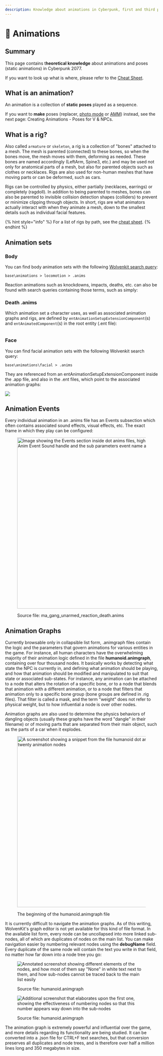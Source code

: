 ```yaml
---
description: Knowledge about animations in Cyberpunk, first and third person
---
```


# 🧍 Animations

## Summary

This page contains t**heoretical knowledge** about animations and poses (static animations) in Cyberpunk 2077. &#x20;

If you want to look up what is where, please refer to the [Cheat Sheet](../../for-mod-creators-theory/references-lists-and-overviews/cheat-sheet-rigs-and-animations.md).

## What is an animation?

An animation is a collection of **static poses** played as a sequence.&#x20;

If you want to **make** poses (replacer, [photo mode](animations/archivexl-adding-photo-mode-poses/) or [AMM](animations/amm-collab-anims-poses.md)) instead, see  the next page: Creating Animations - Poses for V & NPCs.

## What is a rig?

Also called `armature` or `skeleton`, a rig is a collection of "bones" attached to a mesh. The mesh is parented (connected) to these bones, so when the bones move, the mesh moves with them, deforming as needed. These bones are named accordingly (LeftArm, Spine3, etc.) and may be used not only for anatomical parts of a mesh, but also for parented objects such as clothes or necklaces. Rigs are also used for non-human meshes that have moving parts or can be deformed, such as cars.

Rigs can be controlled by physics, either partially (necklaces, earrings) or completely (ragdoll). In addition to being parented to meshes, bones can also be parented to invisible collision detection shapes (colliders) to prevent or minimize clipping through objects. In short, rigs are what animators actually interact with when they animate a mesh, down to the smallest details such as individual facial features.

{% hint style="info" %}
For a list of rigs by path, see the [cheat sheet](../../for-mod-creators-theory/references-lists-and-overviews/cheat-sheet-rigs-and-animations.md#.rigs).
{% endhint %}

## Animation sets

### Body

You can find body animation sets with the following [Wolvenkit search query](https://app.gitbook.com/s/-MP_ozZVx2gRZUPXkd4r/wolvenkit-app/usage/wolvenkit-search-finding-files):

```
base\animations > locomotion > .anims
```

Reaction animations such as knockdowns, impacts, deaths, etc. can also be found with search queries containing those terms, such as simply:

### Death .anims

Which animation set a character uses, as well as associated animation graphs and rigs, are defined by `entAnimationSetupExtensionComponent`(s) and `entAnimatedComponent`(s)  in the root entity (.ent file):

<figure><img src="../../.gitbook/assets/animations_root_entity_ent_animation_setup_extension_component.png" alt=""><figcaption></figcaption></figure>

### Face

You can find facial animation sets with the following Wolvenkit search query:&#x20;

```
base\animations\facial > .anims
```

They are referenced from an entAnimationSetupExtensionComponent inside the .app file, and also in the .ent files, which point to the associated animation graphs:

![](../../.gitbook/assets/animations_app_facial_animsetup.png)

## Animation Events

Every individual animation in an .anims file has an Events subsection which often contains associated sound effects, visual effects, etc. The exact frame in which they play can be configured:

<div align="left" data-full-width="false"><figure><img src="../../.gitbook/assets/AnimationEvents.png" alt="Image showing the Events section inside dot anims files, highlighting the anim Anim Event Sound handle and the sub parameters event name and start frame" width="563"><figcaption><p>Source file: ma_gang_unarmed_reaction_death.anims</p></figcaption></figure></div>

## Animation Graphs

Currently browsable only in collapsible list form, .animgraph files contain the logic and the parameters that govern animations for various entities in the game. For instance, all human characters have the overwhelming majority of their animation logic defined in the file **humanoid.animgraph**, containing over four thousand nodes. It basically works by detecting what state the NPC is currently in, and defining what animation should be playing, and how that animation should be modified and manipulated to suit that state or associated sub-states. For instance, any animation can be attached to a node that alters the rotation of a specific bone, or to a node that blends that animation with a different animation, or to a node that filters that animation only to a specific bone group (bone groups are defined in .rig files). That filter is called a mask, and the term "weight" does not refer to physical weight, but to how influential a node is over other nodes.

Animation graphs are also used to determine the physics behaviors of dangling objects (usually these graphs have the word "dangle" in their filename) or of moving parts that are separated from their main object, such as the parts of a car when it explodes.

<div align="left"><figure><img src="../../.gitbook/assets/Animgraph.png" alt="A screenshot showing a snippet from the file humanoid dot animgraph and its first twenty animation nodes" width="563"><figcaption><p>The beginning of the humanoid.animgraph file</p></figcaption></figure></div>

It is currently difficult to navigate the animation graphs. As of this writing, WolvenKit's graph editor is not yet available for this kind of file format. In the available list form, every node can be uncollapsed into more linked sub-nodes, all of which are duplicates of nodes on the main list. You can make navigation easier by numbering relevant nodes using the **debugName** field. Every duplicate of the same node will contain the text you write in that field, no matter how far down into a node tree you go:

<figure><img src="../../.gitbook/assets/Animgraph2.png" alt="Annotated screenshot showing different elements of the nodes, and how most of them say &#x22;None&#x22; in white text next to them, and how sub-nodes cannot be traced back to the main list easily"><figcaption><p>Source file: humanoid.animgraph</p></figcaption></figure>

<figure><img src="../../.gitbook/assets/Animgraph3 (1).png" alt="Additional screenshot that elaborates upon the first one, showing the effectiveness of numbering nodes so that this number appears way down into the sub-nodes"><figcaption><p>Source file: humanoid.animgraph</p></figcaption></figure>

The animation graph is extremely powerful and influential over the game, and more details regarding its functionality are being studied. It can be converted into a .json file for CTRL+F text searches, but that conversion preserves all duplicates and node trees, and is therefore over half a million lines long and 350 megabytes in size.
